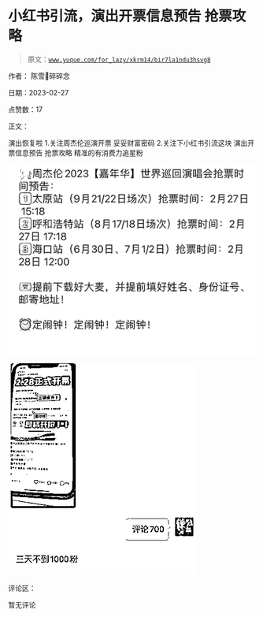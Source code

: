 # 小红书引流，演出开票信息预告 抢票攻略

> 原文：[`www.yuque.com/for_lazy/xkrm14/bir7la1ndu3hsvg8`](https://www.yuque.com/for_lazy/xkrm14/bir7la1ndu3hsvg8)

作者： 陈雪🦉碎碎念 

日期：2023-02-27 

点赞数：17 

正文： 

演出恢复啦 1.关注周杰伦巡演开票 妥妥财富密码 2.关注下小红书引流这块 演出开票信息预告 抢票攻略 精准的有消费力追星粉 

![](img/94a4d22dc10f54ec6d1a3aadc0e3c5d9.png)  

![](img/a23bf7b74448f367a9a4b8ab2a5184e0.png)  

评论区： 

暂无评论 

